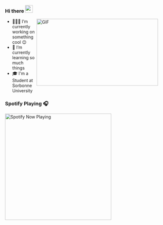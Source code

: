 ### Hi there <img src="https://media.giphy.com/media/hvRJCLFzcasrR4ia7z/giphy.gif" width="25px">

<img align="right" alt="GIF" src="https://github.com/abhisheknaiidu/abhisheknaiidu/blob/master/code.gif?raw=true" width="400" height="220" />

- 👨🏽‍💻 I’m currently working on something cool :wink:
- 🌱 I’m currently learning so much things
- 🎓 I'm a Student at Sorbonne University
 
<!--
**CocoLng/CocoLng** is a ✨ _special_ ✨ repository because its `README.md` (this file) appears on your GitHub profile.
<!--
Here are some ideas to get you started:
<!--
- 🔭 I’m currently working on ...
- 🌱 I’m currently learning ...
- 👯 I’m looking to collaborate on ...
- 🤔 I’m looking for help with ...
- 💬 Ask me about ...
- 📫 How to reach me: ...
- 😄 Pronouns: ...
- ⚡ Fun fact: ...
<!--
### Hi there 👋

<!--
## I'm a TechFan!!
<!--
- 🔭 I just launched my first course: [Become A VS Code SuperHero!][course]!
- 🌱 I’m currently learning everything 🤣
- 👯 I’m looking to collaborate with other content creators
- 🥅 2020 Goals: Contribute more to Open Source projects
- ⚡ Fun fact: I love to draw and play guitar / drums
-->

### Spotify Playing 🎧

[<img src="https://now-playing-profile-e34qic3fu.vercel.app/now-playing" alt="Spotify Now Playing" width="350" />](https://open.spotify.com/user/cocolangemusic)


